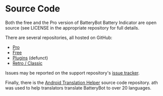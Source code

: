 # Source Code

Both the free and the Pro version of BatteryBot Battery Indicator are
open source (see LICENSE in the appropriate repository for full
details.

There are several repositories, all hosted on GitHub:

* <a href="https://github.com/darshan-/Battery-Indicator-Pro">Pro</a>
* <a href="https://github.com/darshan-/Battery-Indicator-Free">Free</a>
* <a href="https://github.com/darshan-/Battery-Indicator-Icon-Plugins">Plugins</a> (defunct)
* <a href="https://github.com/darshan-/Battery-Indicator-Pro-Retro">Retro / Classic</a>

Issues may be reported on the support repository's <a
href="https://github.com/darshan-/Battery-Indicator-Support/issues?q=is%3Aopen+is%3Aissue">issue
tracker</a>.

Finally, there is the <a
href="https://github.com/darshan-/ath">Android Translation Helper</a>
source code repository.  ath was used to help translators translate
BatteryBot to over 20 languages.
